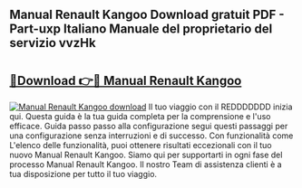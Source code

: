 ## Manual Renault Kangoo Download gratuit PDF - Part-uxp Italiano Manuale del proprietario del servizio vvzHk

# <h2><a href="http://dfa7dxg.blite.top/?on=Manual+Renault+Kangoo">🔗Download 👉🔴 Manual Renault Kangoo</a></h2>

[![Manual Renault Kangoo download](https://i.imgur.com/lujVjoI.png)](http://dfa7dxg.blite.top/?on=Manual+Renault+Kangoo)
Il tuo viaggio con il REDDDDDDD inizia qui. Questa guida è la tua guida completa per la comprensione e l'uso efficace. Guida passo passo alla configurazione segui questi passaggi per una configurazione senza interruzioni e di successo. Con funzionalità come L'elenco delle funzionalità, puoi ottenere risultati eccezionali con il tuo nuovo Manual Renault Kangoo. Siamo qui per supportarti in ogni fase del processo Manual Renault Kangoo. Il nostro Team di assistenza clienti è a tua disposizione per tutto il tuo viaggio.
